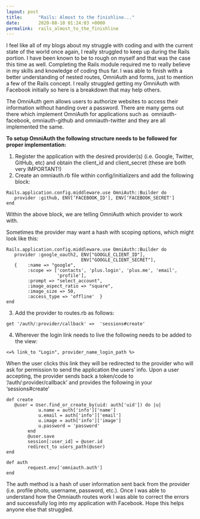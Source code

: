 ```yaml
---
layout: post
title:      "Rails: Almost to the finishline..."
date:       2020-08-10 01:24:03 +0000
permalink:  rails_almost_to_the_finishline
---
```



I feel like all of my blogs about my struggle with coding and with the current state of the world once again, I really struggled to keep up during the Rails portion. I have been known to be to rough on myself and that was the case this time as well. Completing the Rails module required me to really believe in my skills and knowledge of coding thus far. I was able to finish with a better understanding of nested routes, OmniAuth and forms, just to mention a few of the Rails concept. I really struggled getting my OmniAuth with Facebook initially so here is a breakdown that may help others.

The OmniAuth gem allows users to authorize websites to access their information without handing over a password. There are many gems out there which implement OmniAuth for applications such as  omniauth-facebook, omniauth-github and omniauth-twitter and they are all implemented the same.

**To setup OmniAuth the following structure needs to be followed for proper implementation:**
1. Register the application with the desired provider(s) (i.e. Google, Twitter,  GitHub, etc) and obtain the client_id and client_secret (these are both very IMPORTANT!)
2. Create an omniauth.rb file within config/initializers and add the following block:

```
Rails.application.config.middleware.use OmniAuth::Builder do
   provider :github, ENV[‘FACEBOOK_ID'], ENV[‘FACEBOOK_SECRET']
end
```

Within the above block, we are telling OmniAuth which provider to work with.

Sometimes the provider may want a hash with scoping options, which might look like this:
```
Rails.application.config.middleware.use OmniAuth::Builder do  
   provider :google_oauth2, ENV["GOOGLE_CLIENT_ID"],
                            ENV["GOOGLE_CLIENT_SECRET"],
   {    :name => "google",
        :scope => ['contacts', 'plus.login', 'plus.me', 'email',
                   'profile'],    
        :prompt => "select_account",
        :image_aspect_ratio => "square",
        :image_size => 50,
        :access_type => 'offline'  }
end
```

3. Add the provider to routes.rb as follows:
```
get '/auth/:provider/callback' =>  'sessions#create'
``` 

4. Wherever the login link needs to live the following needs to be added to the view:
```
<=% link_to "Login", provider_name_login_path %>
```

When the user clicks this link they will be redirected to the provider who will ask for permission to send the application the users’ info. Upon a user accepting, the provider sends back a token/code to ‘/auth/:provider/callback’ and provides the following in your ‘sessions#create’
```
def create
   @user = User.find_or_create_by(uid: auth['uid']) do |u|
            u.name = auth['info']['name']
            u.email = auth['info']['email']
            u.image = auth['info']['image']
            u.password = 'password'
        end
        @user.save
        session[:user_id] = @user.id
        redirect_to users_path(@user)
end 

def auth
        request.env['omniauth.auth']
end
``` 

The auth method is a hash of user information sent back from the provider (i.e. profile photo, username, password, etc.). Once I was able to understand how the Omniauth routes work I was able to correct the errors and successfully log into my application with Facebook. Hope this helps anyone else that struggled.

